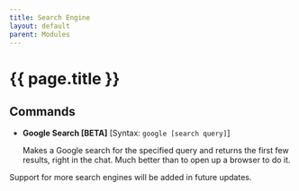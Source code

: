 ```yaml
---
title: Search Engine
layout: default
parent: Modules
---
```


# {{ page.title }}

## Commands

- **Google Search [BETA]**
[Syntax: `google [search query]`]

  Makes a Google search for the specified query and returns the first few results, right in the chat. Much better than to open up a browser to do it.

Support for more search engines will be added in future updates.
<!--stackedit_data:
eyJoaXN0b3J5IjpbLTc5MzYyMDkzMl19
-->
